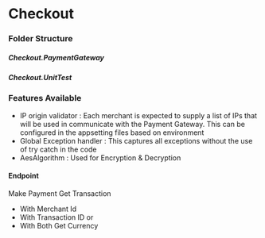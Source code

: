 # Checkout

### Folder Structure
##### Checkout.PaymentGateway
##### Checkout.UnitTest

### Features Available
- IP origin validator : Each merchant is expected to supply a list of IPs that will be used in communicate with the Payment Gateway. This can be configured in the appsetting files based on environment
- Global Exception handler : This captures all exceptions without the use of try catch in the code
- AesAlgorithm : Used for Encryption & Decryption

#### Endpoint
Make Payment
Get Transaction
  - With Merchant Id
  - With Transaction ID or
  - With Both
Get Currency
